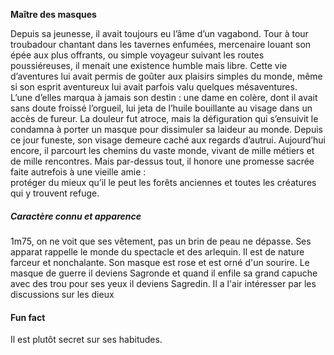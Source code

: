 **Maître des masques**  
  
Depuis sa jeunesse, il avait toujours eu l’âme d’un vagabond. Tour à tour troubadour chantant dans les tavernes enfumées, mercenaire louant son épée aux plus offrants, ou simple voyageur suivant les  routes poussiéreuses, il menait une existence humble mais libre. Cette vie d’aventures lui avait permis  de goûter aux plaisirs simples du monde, même si son esprit aventureux lui avait parfois valu quelques  mésaventures.  
L’une d’elles marqua à jamais son destin : une dame en colère, dont il avait sans doute froissé l’orgueil, lui  jeta de l’huile bouillante au visage dans un accès de fureur. La douleur fut atroce, mais la défiguration qui  s’ensuivit le condamna à porter un masque pour dissimuler sa laideur au monde. Depuis ce jour funeste,  son visage demeure caché aux regards d’autrui. 
Aujourd’hui encore, il parcourt les chemins du vaste monde, vivant de mille métiers et de mille  rencontres. Mais par-dessus tout, il honore une promesse sacrée faite autrefois à une vieille amie :  
protéger du mieux qu’il le peut les forêts anciennes et toutes les créatures qui y trouvent refuge.

##### Caractère connu et apparence

1m75, on ne voit que ses vêtement, pas un brin de peau ne dépasse. Ses apparat rappelle le monde du spectacle et des arlequin. Il est de nature farceur et nonchalante. Son masque est rose et est orné d'un sourire. Le masque de guerre il deviens Sagronde et quand il enfile sa grand capuche avec des trou pour ses yeux il deviens Sagredin. Il a l'air intéresser par les discussions sur les dieux

#### Fun fact

Il est plutôt secret sur ses habitudes.